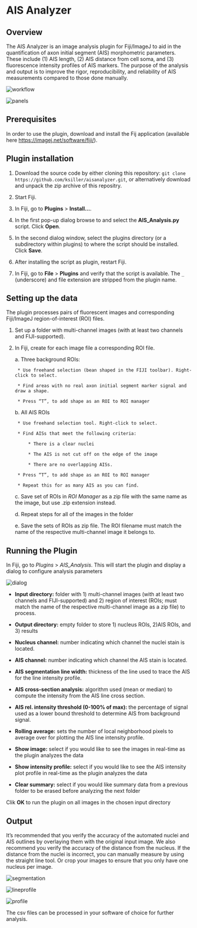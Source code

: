 # AIS Analyzer

## Overview

The AIS Analyzer is an image analysis plugin for Fiji/ImageJ to aid in the quantification of axon initial segment (AIS) morphometric parameters. These include (1) AIS length, (2) AIS distance from cell soma, and (3) fluorescence intensity profiles of AIS markers. The purpose of the analysis and output is to improve the rigor, reproducibility, and reliability of AIS measurements compared to those done manually.

![workflow](./screenshots/workflow.png)

![panels](./screenshots/workflow_panels.png)

## Prerequisites

In order to use the plugin, download and install the Fij application (available here https://imagej.net/software/fiji/).

## Plugin installation

1. Download the source code by either cloning this repository: `git clone https://github.com/ksiller/aisanalyzer.git`, or alternatively download and unpack the zip archive of this repositry.

2. Start Fiji.

3. In Fiji, go to **Plugins** > **Install…**.

4. In the first pop-up dialog browse to and select the **AIS_Analysis.py** script. Click **Open**.

5. In the second dialog window, select the plugins directory (or a subdirectory within plugins) to where the script should be installed. Click **Save**.

6. After installing the script as plugin, restart Fiji.

7. In Fiji, go to **File** > **Plugins** and verify that the script is available. The `_` (underscore) and file extension are stripped from the plugin name. 

## Setting up the data

The plugin processes pairs of fluorescent images and corresponding Fiji/ImageJ region-of-interest (ROI) files. 

1. Set up a folder with multi-channel images (with at least two channels and FIJI-supported).

2. In Fiji, create for each image file a corresponding ROI file.

    a. Three background ROIs: 
    
        * Use freehand selection (bean shaped in the FIJI toolbar). Right-click to select. 
        
        * Find areas with no real axon initial segment marker signal and draw a shape.
        
        * Press “T”, to add shape as an ROI to ROI manager

    b. All AIS ROIs
    
        * Use freehand selection tool. Right-click to select.
    
        * Find AISs that meet the following criteria:
        
            * There is a clear nuclei
            
            * The AIS is not cut off on the edge of the image
            
            * There are no overlapping AISs.
            
        * Press “T”, to add shape as an ROI to ROI manager
        
        * Repeat this for as many AIS as you can find.
        
    c. Save set of ROIs in *ROI Manager* as a zip file with the same name as the image, but use .zip extension instead.
    
    d. Repeat steps for all of the images in the folder

    
    e. Save the sets of ROIs as zip file. The ROI filename must match the name of the respective multi-channel image it belongs to. 
    
## Running the Plugin

In Fiji, go to *Plugins* > *AIS_Analysis*. This will start the plugin and display a dialog to configure analysis parameters

![dialog](./screenshots/config.png)

* **Input directory:** folder with 1) multi-channel images (with at least two channels and FIJI-supported) and 2) region of interest (ROIs; must match the name of the respective multi-channel image as a zip file) to process. 

* **Output directory:** empty folder to store 1) nucleus ROIs, 2)AIS ROIs, and 3) results

* **Nucleus channel:** number indicating which channel the nuclei stain is located.

* **AIS channel:** number indicating which channel the AIS stain is located.

* **AIS segmentation line width:** thickness of the line used to trace the AIS for the line intensity profile.

* **AIS cross-section analysis:** algorithm used (mean or median) to compute the intensity from the AIS line cross section.

* **AIS rel. intensity threshold (0-100% of max):** the percentage of signal used as a lower bound threshold to determine AIS from background signal.

* **Rolling average:** sets the number of local neighborhood pixels to average over for plotting the AIS line intensity profile.

* **Show image:** select if you would like to see the images in real-time as the plugin analyzes the data

* **Show intensity profile:** select if you would like to see the AIS intensity plot profile in real-time as the plugin analyzes the data 

* **Clear summary:** select if you would like summary data from a previous folder to be erased before analyzing the next folder

Clik **OK** to run the plugin on all images in the chosen input directory

## Output

It’s recommended that you verify the accuracy of the automated nuclei and AIS outlines by overlaying them with the original input image. We also recommend you verify the accuracy of the distance from the nucleus. If the distance from the nuclei is incorrect, you can manually measure by using the straight line tool. Or crop your images to ensure that you only have one nucleus per image.  

![segmentation](./screenshots/segmentation.png)

![lineprofile](./screenshots/lineprofile.png)

![profile](./screenshots/profile.png)

The csv files can be processed in your software of choice for further analysis.


